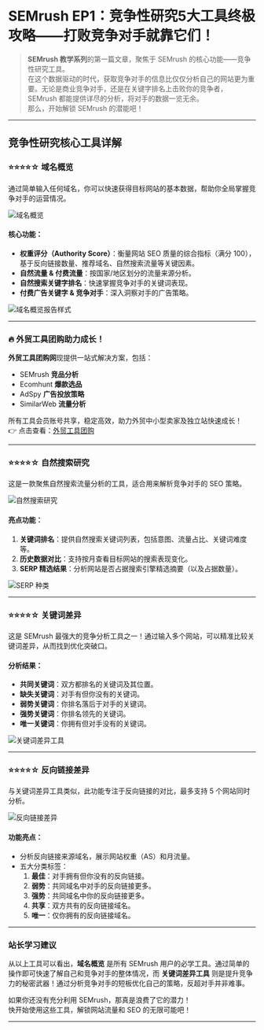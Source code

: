 # SEMrush EP1：竞争性研究5大工具终极攻略——打败竞争对手就靠它们！

> **SEMrush 教学系列**的第一篇文章，聚焦于 SEMrush 的核心功能——竞争性研究工具。  
> 在这个数据驱动的时代，获取竞争对手的信息比仅仅分析自己的网站更为重要。无论是商业竞争对手，还是在关键字排名上击败你的竞争者，SEMrush 都能提供详尽的分析，将对手的数据一览无余。  
> 那么，开始解锁 SEMrush 的潜能吧！

---

## 竞争性研究核心工具详解

### ⭐⭐⭐⭐☆ 域名概览

通过简单输入任何域名，你可以快速获得目标网站的基本数据，帮助你全局掌握竞争对手的运营情况。

![域名概览](https://goodcp.com.tw/wp-content/uploads/2022/12/image15.webp)

#### 核心功能：
- **权重评分（Authority Score）**：衡量网站 SEO 质量的综合指标（满分 100），基于反向链接数量、推荐域名、自然搜索流量等关键因素。
- **自然流量 & 付费流量**：按国家/地区划分的流量来源分析。
- **自然搜索关键字排名**：快速掌握竞争对手的关键词表现。
- **付费广告关键字 & 竞争对手**：深入洞察对手的广告策略。

![域名概览报告样式](https://goodcp.com.tw/wp-content/uploads/2022/12/image3.webp)

---

### 🔥 外贸工具团购助力成长！  
**外贸工具团购网**现提供一站式解决方案，包括：  
- SEMrush **竞品分析**  
- Ecomhunt **爆款选品**  
- AdSpy **广告投放策略**  
- SimilarWeb **流量分析**  

所有工具会员账号共享，稳定高效，助力外贸中小型卖家及独立站快速成长！  
👉 点击查看：[外贸工具团购](https://bit.ly/waimao518)  

---

### ⭐⭐⭐⭐☆ 自然搜索研究

这是一款聚焦自然搜索流量分析的工具，适合用来解析竞争对手的 SEO 策略。

![自然搜索研究](https://goodcp.com.tw/wp-content/uploads/2022/12/image4.webp)

#### 亮点功能：
1. **关键词排名**：提供自然搜索关键词列表，包括意图、流量占比、关键词难度等。
2. **历史数据对比**：支持按月查看目标网站的搜索表现变化。
3. **SERP 精选结果**：分析网站是否占据搜索引擎精选摘要（以及占据数量）。

![SERP 种类](https://goodcp.com.tw/wp-content/uploads/2022/12/image10.webp)

---

### ⭐⭐⭐⭐☆ 关键词差异

这是 SEMrush 最强大的竞争分析工具之一！通过输入多个网站，可以精准比较关键词差异，从而找到优化突破口。

#### 分析结果：
- **共同关键词**：双方都排名的关键词及其位置。
- **缺失关键词**：对手有但你没有的关键词。
- **弱势关键词**：你排名落后于对手的关键词。
- **强势关键词**：你排名领先的关键词。
- **唯一关键词**：你拥有但对手没有的关键词。

![关键词差异工具](https://goodcp.com.tw/wp-content/uploads/2022/12/image14.webp)

---

### ⭐⭐⭐⭐☆ 反向链接差异

与关键词差异工具类似，此功能专注于反向链接的对比，最多支持 5 个网站同时分析。

![反向链接差异](https://goodcp.com.tw/wp-content/uploads/2022/12/image2.webp)

#### 功能亮点：
- 分析反向链接来源域名，展示网站权重（AS）和月流量。
- 五大分类标签：
  1. **最佳**：对手拥有但你没有的反向链接。
  2. **弱势**：共同域名中对手的反向链接更多。
  3. **强势**：共同域名中你的反向链接更多。
  4. **共享**：双方共有的反向链接域名。
  5. **唯一**：仅你拥有的反向链接域名。

---

### 站长学习建议

从以上工具可以看出，**域名概览** 是所有 SEMrush 用户的必学工具。通过简单的操作即可快速了解自己和竞争对手的整体情况，而 **关键词差异工具** 则是提升竞争力的秘密武器！通过分析竞争对手的短板优化自己的策略，反超对手并非难事。

如果你还没有充分利用 SEMrush，那真是浪费了它的潜力！  
快开始使用这些工具，解锁网站流量和 SEO 的无限可能吧！

---
